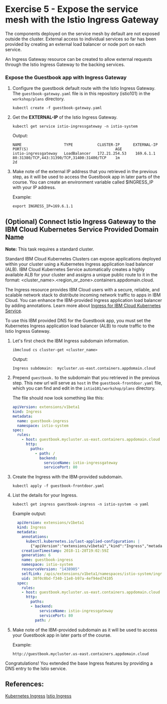 # Exercise 5 - Expose the service mesh with the Istio Ingress Gateway

The components deployed on the service mesh by default are not exposed outside the cluster. External access to individual services so far has been provided by creating an external load balancer or node port on each service.

An Ingress Gateway resource can be created to allow external requests through the Istio Ingress Gateway to the backing services.

### Expose the Guestbook app with Ingress Gateway

1. Configure the guestbook default route with the Istio Ingress Gateway. The `guestbook-gateway.yaml` file is in this repository (istio101) in the `workshop/plans` directory.

    ```shell
    kubectl create -f guestbook-gateway.yaml
    ```

2. Get the **EXTERNAL-IP** of the Istio Ingress Gateway.

    ```shell
    kubectl get service istio-ingressgateway -n istio-system
    ```
    Output:
    ```shell
    NAME                   TYPE           CLUSTER-IP      EXTERNAL-IP     PORT(S)                                       AGE
    istio-ingressgateway   LoadBalancer   172.21.254.53    169.6.1.1       80:31380/TCP,443:31390/TCP,31400:31400/TCP    1m
    2d
    ```

3. Make note of the external IP address that you retrieved in the previous step, as it will be used to access the Guestbook app in later parts of the course. You can create an environment variable called $INGRESS_IP with your IP address.

    Example:
    ```
    export INGRESS_IP=169.6.1.1
    ```

## (Optional) Connect Istio Ingress Gateway to the IBM Cloud Kubernetes Service Provided Domain Name

**Note:** This task requires a standard cluster.

Standard IBM Cloud Kubernetes Clusters can expose applications deployed within your cluster using a Kubernetes Ingress application load balancer (ALB). IBM Cloud Kubernetes Service automatically creates a highly available ALB for your cluster and assigns a unique public route to it in the format: <cluster_name>.<region_or_zone>.containers.appdomain.cloud.

The Ingress resource provides IBM Cloud users with a secure, reliable, and scalable network stack to distribute incoming network traffic to apps in IBM Cloud. You can enhance the IBM-provided Ingress application load balancer by adding annotations. Learn more about [Ingress for IBM Cloud Kubernetes Service](https://console.bluemix.net/docs/containers/cs_ingress.html#ingress).

To use this IBM provided DNS for the Guestbook app, you must set the Kubernetes Ingress application load balancer (ALB) to route traffic to the Istio Ingress Gateway.

1. Let's first check the IBM Ingress subdomain information.

    ```shell
    ibmcloud cs cluster-get <cluster_name>
    ```
    Output:
    ```shell
    Ingress subdomain:	mycluster.us-east.containers.appdomain.cloud
    ```

2. Prepend `guestbook.` to the subdomain that you retrieved in the previous step. This new url will serve as `host` in the `guestbook-frontdoor.yaml` file, which you can find and edit in the `istio101/workshop/plans` directory.

    The file should now look something like this:

    ```yaml
    apiVersion: extensions/v1beta1
    kind: Ingress
    metadata:
      name: guestbook-ingress
      namespace: istio-system
    spec:
      rules:
        - host: guestbook.mycluster.us-east.containers.appdomain.cloud
          http:
            paths:
              - path: /
                backend:
                  serviceName: istio-ingressgateway
                  servicePort: 80
    ```

3. Create the Ingress with the IBM-provided subdomain.

    ```shell
    kubectl apply -f guestbook-frontdoor.yaml
    ```

4. List the details for your Ingress.

    ```shell
    kubectl get ingress guestbook-ingress -n istio-system -o yaml
    ```

    Example output:
    ```yaml
      apiVersion: extensions/v1beta1
      kind: Ingress
      metadata:
        annotations:
          kubectl.kubernetes.io/last-applied-configuration: |
            {"apiVersion":"extensions/v1beta1","kind":"Ingress","metadata":{"annotations":{},"name":"guestbook-ingress","namespace":"istio-system"},"spec":{"rules":[{"host":"guestbook.mycluster.us-east.containers.appdomain.cloud","http":{"paths":[{"backend":{"serviceName":"istio-ingressgateway","servicePort":80},"path":"/"}]}}]}}
        creationTimestamp: 2018-11-28T19:02:59Z
        generation: 6
        name: guestbook-ingress
        namespace: istio-system
        resourceVersion: "1438905"
        selfLink: /apis/extensions/v1beta1/namespaces/istio-system/ingresses/guestbook-ingress
        uid: 38f0c0bd-f340-11e8-b97a-4ef94ed74105
      spec:
        rules:
        - host: guestbook.mycluster.us-east.containers.appdomain.cloud
          http:
            paths:
            - backend:
                serviceName: istio-ingressgateway
                servicePort: 80
              path: /
    ```

5. Make note of the IBM-provided subdomain as it will be used to access your Guestbook app in later parts of the course.

    Example:
    ```
    http://guestbook.mycluster.us-east.containers.appdomain.cloud
    ```

Congratulations! You extended the base Ingress features by providing a DNS entry to the Istio service.

## References:
[Kubernetes Ingress](https://kubernetes.io/docs/concepts/services-networking/ingress/)
[Istio Ingress](https://istio.io/docs/tasks/traffic-management/ingress.html)